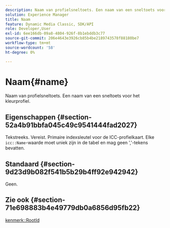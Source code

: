 ```yaml
---
description: Naam van profielsneltoets. Een naam van een sneltoets voor het kleurprofiel.
solution: Experience Manager
title: Naam
feature: Dynamic Media Classic, SDK/API
role: Developer,User
exl-id: 6ee166db-09a8-4804-926f-8b1ebddb3c77
source-git-commit: 206e4643e3926cb85b4be2189743578f88180be7
workflow-type: tm+mt
source-wordcount: '58'
ht-degree: 0%

---
```


# Naam{#name}

Naam van profielsneltoets. Een naam van een sneltoets voor het kleurprofiel.

## Eigenschappen {#section-52a4b91bbfa045c49c9541444fad2027}

Tekstreeks. Vereist. Primaire indexsleutel voor de ICC-profielkaart. Elke `icc::Name`-waarde moet uniek zijn in de tabel en mag geen &#39;,&#39;-tekens bevatten.

## Standaard {#section-9d23d9b082f541b5b29b4ff92e942942}

Geen.

## Zie ook {#section-71e698883b4e49779db0a6856d95fb22}

[kenmerk::RootId](../../../../../ir-api/material-cat/image-rendering-api-ref/c-ir-material-catalog/c-ir-attributes-reference/r-ir-rootid.md#reference-54b42b7125824be593378c1accb70d5a)
